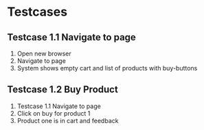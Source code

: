 # Testcases #

## Testcase 1.1 Navigate to page ##
1. Open new browser
1. Navigate to page
1. System shows empty cart and list of products with buy-buttons


## Testcase 1.2 Buy Product ##
1. Testcase 1.1 Navigate to page
1. Click on buy for product 1
1. Product one is in cart and feedback



